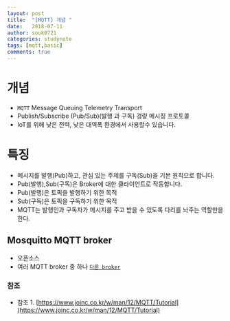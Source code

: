 ```yaml
---
layout: post
title:  "[MQTT] 개념 "
date:   2018-07-11
author: souk0721
categories: studynote
tags: [mqtt,basic]
comments: true
---
```



# 개념
 - `MQTT` Message Queuing Telemetry Transport
 - Publish/Subscribe (Pub/Sub)(발행 과 구독) 경량 메시징 프로토콜
 - IoT를 위해 낮은 전력, 낮은 대역폭 환경에서 사용할수 있습니다.

# 특징
 - 메시지를 발행(Pub)하고, 관심 있는 주제를 구독(Sub)을 기본 원칙으로 합니다.
 - Pub(발행),Sub(구독)은 Broker에 대한 클라이언트로 작동합니다.
 - Pub(발행)은 토픽을 발행하기 위한 목적 
 - Sub(구독)은 토픽을 구독하기 위한 목적
 - MQTT는 발행인과 구독자가 메시지를 주고 받을 수 있도록 다리를 놔주는 역할만을 한다.

## Mosquitto MQTT broker
 - 오픈소스
 - 여러 MQTT broker 중 하나 [`다른 broker`](https://github.com/mqtt/mqtt.github.io/wiki/server-support)


<!-- ### 설치환경
- OS : Ubuntu : 16.04 LTS
- Docker : 18.05.0-ce
  
### 설치
- Ubuntu 서버 및 Docker가 설치 된 것을 전제하에 아래의 순서대로 커맨드 창에 기입 하시면 MQTT broker가 Docker 컨테이너 형태로 서비스 됩니다.

1. Docker Mosquitto 이미지 다운 
```
sudo docker pull ansi/mosquitto
```
2. Mosquitto 컨테이너 생성
```
sudo docker run -p 1883:1883 --name mosquitto -d ansi/mosquitto
```

### 테스트
- `Python`으로 테스트를 진행 하겠습니다. -->


### 참조
- 참조 1. [https://www.joinc.co.kr/w/man/12/MQTT/Tutorial](https://www.joinc.co.kr/w/man/12/MQTT/Tutorial)


<!-- ### How?
1. 작업 등록
 - `시작`->`실행`->`compmgmt.msc`엔터 
 - `시스템 도구`->`작업 스케줄러`에서 마우스 오른쪽 버튼 ->`작업 만들기`
 - 일반 탭s

- 이미지 링크
 ![job01](/assets/post-img-18-07/job-01.JPG)
 - 트리거 탭
 ![job02](/assets/post-img-18-07/job-02.JPG)
 - 조건 탭
 ![job03](/assets/post-img-18-07/job-03.JPG)
 - 실행 (마우스 오른쪽 버튼 누루고 실행)
 ![job04](/assets/post-img-18-07/job-04.JPG)


- 참조 1. [https://hub.docker.com/r/ansi/mosquitto/](https://hub.docker.com/r/ansi/mosquitto/)



 -->
